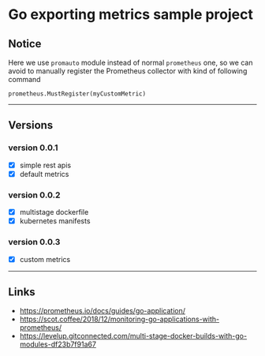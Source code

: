 
# Go exporting metrics sample project

## Notice

Here we use `promauto` module instead of normal `prometheus` one, so we can avoid to manually register the Prometheus collector with kind of following command

```
prometheus.MustRegister(myCustomMetric)
```

---

## Versions

### version 0.0.1
- [x] simple rest apis
- [x] default metrics

### version 0.0.2
- [x] multistage dockerfile
- [x] kubernetes manifests

### version 0.0.3
- [x] custom metrics

---

## Links
* https://prometheus.io/docs/guides/go-application/
* https://scot.coffee/2018/12/monitoring-go-applications-with-prometheus/
* https://levelup.gitconnected.com/multi-stage-docker-builds-with-go-modules-df23b7f91a67
